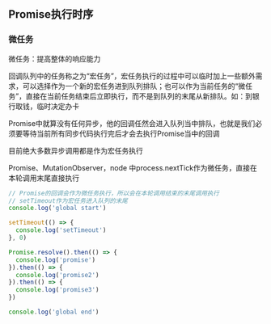 ## Promise执行时序
### 微任务
微任务：提高整体的响应能力

回调队列中的任务称之为“宏任务”，宏任务执行的过程中可以临时加上一些额外需求，可以选择作为一个新的宏任务进到队列排队；也可以作为当前任务的“微任务”，直接在当前任务结束后立即执行，而不是到队列的末尾从新排队。如：到银行取钱，临时决定办卡

Promise中就算没有任何异步，他的回调任然会进入队列当中排队，也就是我们必须要等待当前所有同步代码执行完后才会去执行Promise当中的回调

目前绝大多数异步调用都是作为宏任务执行

Promise、MutationObserver，node 中process.nextTick作为微任务，直接在本轮调用末尾直接执行
```javascript
// Promise的回调会作为微任务执行，所以会在本轮调用结束的末尾调用执行
// setTimeout作为宏任务进入队列的末尾
console.log('global start')

setTimeout(() => {
  console.log('setTimeout')
}, 0)

Promise.resolve().then(() => {
  console.log('promise')
}).then(() => {
  console.log('promise2')
}).then(() => {
  console.log('promise3')
})

console.log('global end')
```
